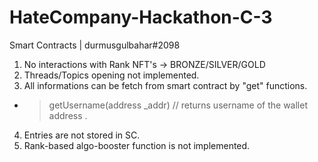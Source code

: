 # HateCompany-Hackathon-C-3

Smart Contracts | durmusgulbahar#2098


1. No interactions with Rank NFT's -> BRONZE/SILVER/GOLD
2. Threads/Topics opening not implemented.
3. All informations can be fetch from smart contract by "get" functions.
 - > getUsername(address _addr)  // returns username of the wallet address .
4. Entries are not stored in SC.
5. Rank-based algo-booster function is not implemented.
